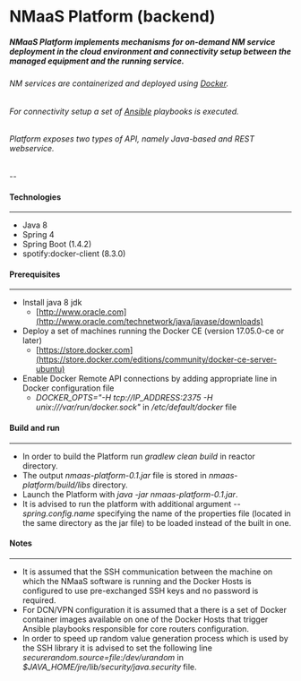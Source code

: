 # NMaaS Platform (backend)

##### NMaaS Platform implements mechanisms for on-demand NM service deployment in the cloud environment and connectivity setup between the managed equipment and the running service. 

###### NM services are containerized and deployed using [Docker](https://www.docker.com/).
###### For connectivity setup a set of [Ansible](https://www.ansible.com/) playbooks is executed.

###### Platform exposes two types of API, namely Java-based and REST webservice.
--
#### Technologies
---
 * Java 8
 * Spring 4
 * Spring Boot (1.4.2)
 * spotify:docker-client (8.3.0)

#### Prerequisites
---
  + Install java 8 jdk 
    - [http://www.oracle.com](http://www.oracle.com/technetwork/java/javase/downloads)
  + Deploy a set of machines running the Docker CE (version 17.05.0-ce or later)
    - [https://store.docker.com](https://store.docker.com/editions/community/docker-ce-server-ubuntu)
  + Enable Docker Remote API connections by adding appropriate line in Docker configuration file
    - *DOCKER_OPTS="-H tcp://IP_ADDRESS:2375 -H unix:///var/run/docker.sock"* in */etc/default/docker* file
    
#### Build and run
---
  + In order to build the Platform run *gradlew clean build* in reactor directory.
  + The output *nmaas-platform-0.1.jar* file is stored in *nmaas-platform/build/libs* directory.
  + Launch the Platform with *java -jar nmaas-platform-0.1.jar*.
  + It is advised to run the platform with additional argument *--spring.config.name* specifying the name of the properties file (located in the same directory as the jar file) to be loaded instead of the built in one.
  
#### Notes
---
  * It is assumed that the SSH communication between the machine on which the NMaaS software is running and the Docker Hosts is configured to use pre-exchanged SSH keys and no password is required.
  * For DCN/VPN configuration it is assumed that a there is a set of Docker container images available on one of the Docker Hosts that trigger Ansible playbooks responsible for core routers configuration.
  * In order to speed up random value generation process which is used by the SSH library it is advised to set the following line *securerandom.source=file:/dev/urandom* in *$JAVA_HOME/jre/lib/security/java.security* file.